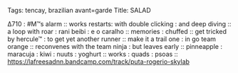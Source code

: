 Tags: tencay, brazilian avant=garde
Title: SALAD
  
∆710 : #M™s alarm :: works restarts: with double clicking : and deep diving :: a loop with roar : rani beibi : e o caralho :: memories : chuffed :: get tricked by hercule™ : to get yet another runner :: make it a trail one : in go team orange :: reconvenes with the team ninja : but leaves early :: pinneapple : maracuja : kiwi : nuuts : yoghurt :: works : quads : psoas ::   
<https://lafreesadnn.bandcamp.com/track/puta-rogerio-skylab>